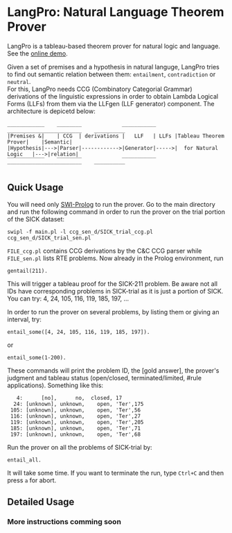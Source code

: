 # LangPro: Natural Language Theorem Prover
LangPro is a tableau-based theorem prover for natural logic and language.
See the [online demo](http://naturallogic.pro/langpro).

Given a set of premises and a hypothesis in natural languge, LangPro tries to find out semantic relation between them: `entailment`, `contradiction` or `neutral`.  
For this, LangPro needs CCG (Combinatory Categorial Grammar) derivations of the linguistic expressions in order to obtain Lambda Logical Forms (LLFs) from them via the LLFgen (LLF generator) component. The architecture is depicetd below: 
```
____________    ________             ___________      ________________________    __________ 
|Premises &|    | CCG  | derivations |   LLF   | LLFs |Tableau Theorem Prover|    |Semantic|
|Hypothesis|--->|Parser|------------>|Generator|----->|  for Natural Logic   |--->|relation|
‾‾‾‾‾‾‾‾‾‾‾‾    ‾‾‾‾‾‾‾‾             ‾‾‾‾‾‾‾‾‾‾‾      ‾‾‾‾‾‾‾‾‾‾‾‾‾‾‾‾‾‾‾‾‾‾‾‾    ‾‾‾‾‾‾‾‾‾‾ 
```


## Quick Usage
You will need only [SWI-Prolog](http://www.swi-prolog.org) to run the prover.
Go to the main directory and run the following command in order to run the prover on the trial portion of the SICK dataset:
```
swipl -f main.pl -l ccg_sen_d/SICK_trial_ccg.pl ccg_sen_d/SICK_trial_sen.pl
```
`FILE_ccg.pl` contains CCG derivations by the C&C CCG parser while `FILE_sen.pl` lists RTE problems. 
Now already in the Prolog environment, run 
```
gentail(211).
```
This will trigger a tableau proof for the SICK-211 problem. Be aware not all IDs have corresponding problems in SICK-trial as it is just a portion of SICK. You can try: 4, 24, 105, 116, 119, 185, 197, ... 

In order to run the prover on several problems, by listing them or giving an interval, try:
```
entail_some([4, 24, 105, 116, 119, 185, 197]).
```
or
```
entail_some(1-200).
```
These commands will print the problem ID, the [gold answer], the prover's judgment and tableau status (open/closed, terminated/limited, #rule applications). Something like this:
```
   4:      [no],      no,  closed, 17         
  24: [unknown], unknown,    open, 'Ter',175  
 105: [unknown], unknown,    open, 'Ter',56   
 116: [unknown], unknown,    open, 'Ter',27   
 119: [unknown], unknown,    open, 'Ter',205  
 185: [unknown], unknown,    open, 'Ter',71   
 197: [unknown], unknown,    open, 'Ter',68 
```
Run the prover on all the problems of SICK-trial by:
```
entail_all.
```
It will take some time. If you want to terminate the run, type `Ctrl+C` and then press `a` for abort.

## Detailed Usage


### More instructions comming soon
